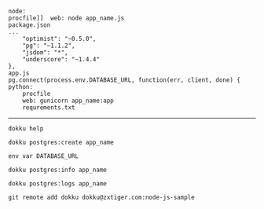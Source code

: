     node:
	procfile]]	web: node app_name.js
	package.json
	...
		"optimist": "~0.5.0",
 		"pg": "~1.1.2",
 		"jsdom": "*",
 		"underscore": "~1.4.4"
	},
	app.js
	pg.connect(process.env.DATABASE_URL, function(err, client, done) {
    python:
        procfile
        web: gunicorn app_name:app
	    requrements.txt

***

`dokku help`

`dokku postgres:create app_name`

`env var DATABASE_URL`

`dokku postgres:info app_name`

`dokku postgres:logs app_name`

`git remote add dokku dokku@zxtiger.com:node-js-sample`
